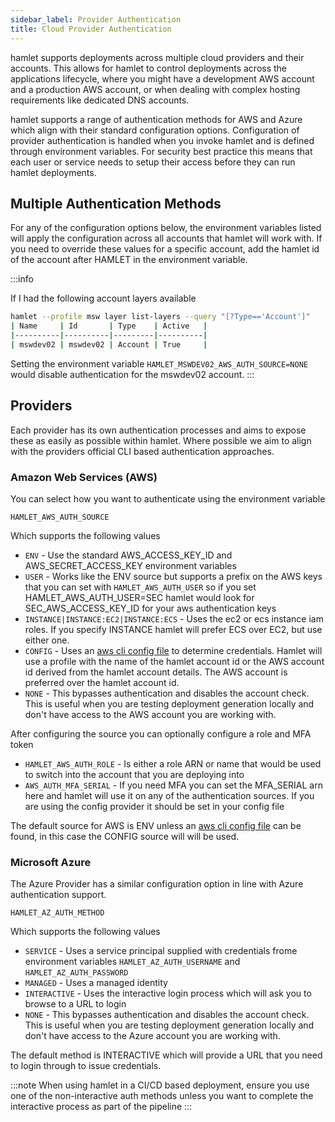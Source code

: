 ```yaml
---
sidebar_label: Provider Authentication
title: Cloud Provider Authentication
---
```


hamlet supports deployments across multiple cloud providers and their accounts. This allows for hamlet to control deployments across the applications lifecycle, where you might have a development AWS account and a production AWS account, or when dealing with complex hosting requirements like dedicated DNS accounts.

hamlet supports a range of authentication methods for AWS and Azure which align with their standard configuration options. Configuration of provider authentication is handled when you invoke hamlet and is defined through environment variables. For security best practice this means that each user or service needs to setup their access before they can run hamlet deployments.

## Multiple Authentication Methods

For any of the configuration options below, the environment variables listed will apply the configuration across all accounts that hamlet will work with. If you need to override these values for a specific account, add the hamlet id of the account after HAMLET in the environment variable.

:::info

If I had the following account layers available

```bash
hamlet --profile msw layer list-layers --query "[?Type=='Account']"
| Name     | Id       | Type    | Active   |
|----------|----------|---------|----------|
| mswdev02 | mswdev02 | Account | True     |
```

Setting the environment variable `HAMLET_MSWDEV02_AWS_AUTH_SOURCE=NONE` would disable authentication for the mswdev02 account.
:::

## Providers

Each provider has its own authentication processes and aims to expose these as easily as possible within hamlet. Where possible we aim to align with the providers official CLI based authentication approaches.

### Amazon Web Services (AWS)

You can select how you want to authenticate using the environment variable

`HAMLET_AWS_AUTH_SOURCE`

Which supports the following values

- `ENV` - Use the standard AWS_ACCESS_KEY_ID and AWS_SECRET_ACCESS_KEY environment variables
- `USER` - Works like the ENV source but supports a prefix on the AWS keys that you can set with `HAMLET_AWS_AUTH_USER` so if you set HAMLET_AWS_AUTH_USER=SEC hamlet would look for SEC_AWS_ACCESS_KEY_ID for your aws authentication keys
- `INSTANCE|INSTANCE:EC2|INSTANCE:ECS` - Uses the ec2 or ecs instance iam roles. If you specify INSTANCE hamlet will prefer ECS over EC2, but use either one.
- `CONFIG` - Uses an [aws cli config file](https://docs.aws.amazon.com/cli/latest/userguide/cli-configure-files.html) to determine credentials. Hamlet will use a profile with the name of the hamlet account id or the AWS account id derived from the hamlet account details. The AWS account is preferred over the hamlet account id.
- `NONE` - This bypasses authentication and disables the account check. This is useful when you are testing deployment generation locally and don't have access to the AWS account you are working with.

After configuring the source you can optionally configure a role and MFA token

- `HAMLET_AWS_AUTH_ROLE` - Is either a role ARN or name that would be used to switch into the account that you are deploying into
- `AWS_AUTH_MFA_SERIAL` - If you need MFA you can set the MFA_SERIAL arn here and hamlet will use it on any of the authentication sources. If you are using the config provider it should be set in your config file

The default source for AWS is ENV unless an [aws cli config file](https://docs.aws.amazon.com/cli/latest/userguide/cli-configure-files.html) can be found, in this case the CONFIG source will will be used.

### Microsoft Azure

The Azure Provider has a similar configuration option in line with Azure authentication support.

`HAMLET_AZ_AUTH_METHOD`

Which supports the following values

- `SERVICE` - Uses a service principal supplied with credentials frome environment variables `HAMLET_AZ_AUTH_USERNAME` and `HAMLET_AZ_AUTH_PASSWORD`
- `MANAGED` - Uses a managed identity
- `INTERACTIVE` - Uses the interactive login process which will ask you to browse to a URL to login
- `NONE` - This bypasses authentication and disables the account check. This is useful when you are testing deployment generation locally and don't have access to the Azure account you are working with.

The default method is INTERACTIVE which will provide a URL that you need to login through to issue credentials.

:::note
When using hamlet in a CI/CD based deployment, ensure you use one of the non-interactive auth methods unless you want to complete the interactive process as part of the pipeline
:::
